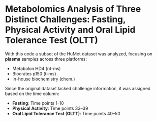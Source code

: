 # Metabolomics Analysis of Three Distinct Challenges: Fasting, Physical Activity and Oral Lipid Tolerance Test (OLTT)

With this code a subset of the HuMet dataset was analyzed, focusing on **plasma** samples across three platforms:

- Metabolon HD4 (nt-ms)
- Biocrates p150 (t-ms)
- In-house biochemistry (chem.)

Since the original dataset lacked challenge information, it was assigned based on the time column:

- **Fasting**: Time points 1–10
- **Physical Activity**: Time points 33–39
- **Oral Lipid Tolerance Test (OLTT)**: Time points 40–50
